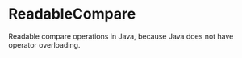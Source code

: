 # ReadableCompare
Readable compare operations in Java, because Java does not have operator overloading.
